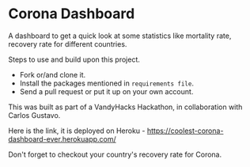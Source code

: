 # Corona Dashboard
A dashboard to get a quick look at some statistics like mortality rate, recovery rate for different countries.

Steps to use and build upon this project.
* Fork or/and clone it.
* Install the packages mentioned in `requirements file`.
* Send a pull request or put it up on your own account. 

This was built as part of a VandyHacks Hackathon, in collaboration with Carlos Gustavo.

Here is the link, it is deployed on Heroku - https://coolest-corona-dashboard-ever.herokuapp.com/

Don't forget to checkout your country's recovery rate for Corona.


